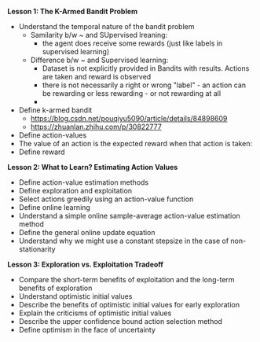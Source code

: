 **Lesson 1: The K-Armed Bandit Problem**
* Understand the temporal nature of the bandit problem
  * Samilarity b/w ~ and SUpervised lreaning:
    * the agent does receive some rewards (just like labels in supervised learning)
  * Difference b/w ~ and Supervised learning: 
    * Dataset is not explicitly provided in Bandits with results. Actions are taken and reward is observed
    * there is not necessarily a right or wrong "label" - an action can be rewarding or less rewarding - or not rewarding at all
    * 
* Define k-armed bandit
    * https://blog.csdn.net/pouqiyu5090/article/details/84898609 
    * https://zhuanlan.zhihu.com/p/30822777
* Define action-values
* The value of an action is the expected reward when that action is taken:
* Define reward


**Lesson 2: What to Learn? Estimating Action Values**
* Define action-value estimation methods
* Define exploration and exploitation
* Select actions greedily using an action-value function
* Define online learning
* Understand a simple online sample-average action-value estimation method
* Define the general online update equation
* Understand why we might use a constant stepsize in the case of non-stationarity


**Lesson 3: Exploration vs. Exploitation Tradeoff**
* Compare the short-term benefits of exploitation and the long-term benefits of exploration
* Understand optimistic initial values
* Describe the benefits of optimistic initial values for early exploration
* Explain the criticisms of optimistic initial values
* Describe the upper confidence bound action selection method
* Define optimism in the face of uncertainty
